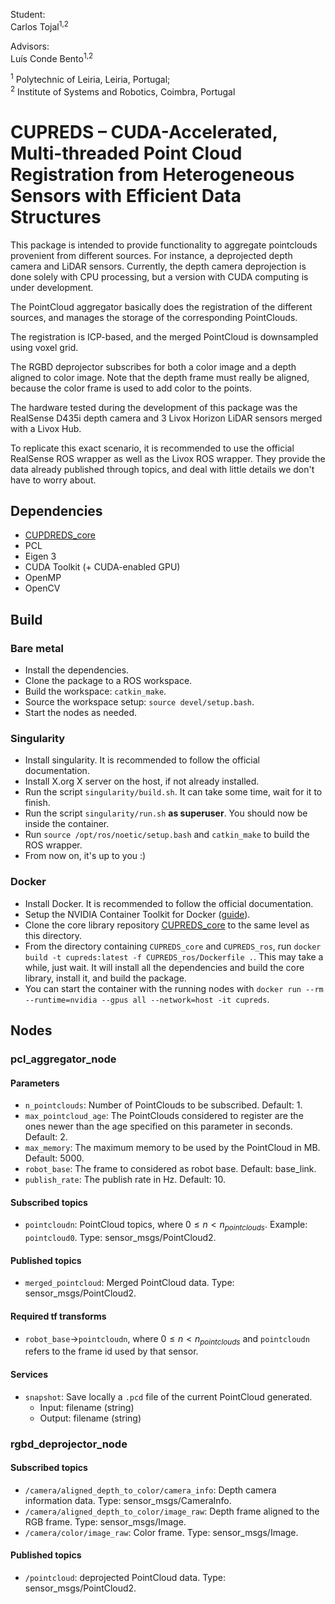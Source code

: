 Student:<br>
Carlos Tojal<sup>1,2</sup><br>

Advisors:<br>
Luís Conde Bento<sup>1,2</sup><br>

<sup>1</sup> Polytechnic of Leiria, Leiria, Portugal;<br>
<sup>2</sup> Institute of Systems and Robotics, Coimbra, Portugal 

# CUPREDS – CUDA-Accelerated, Multi-threaded Point Cloud Registration from Heterogeneous Sensors with Efficient Data Structures

This package is intended to provide functionality to aggregate pointclouds provenient from different sources. For instance, a deprojected depth camera and LiDAR sensors. Currently, the depth camera deprojection is done solely with CPU processing, but a version with CUDA computing is under development.

The PointCloud aggregator basically does the registration of the different sources, and manages the storage of the corresponding PointClouds.

The registration is ICP-based, and the merged PointCloud is downsampled using voxel grid.

The RGBD deprojector subscribes for both a color image and a depth aligned to color image. Note that the depth frame must really be aligned, because the color frame is used to add color to the points.

The hardware tested during the development of this package was the RealSense D435i depth camera and 3 Livox Horizon LiDAR sensors merged with a Livox Hub.

To replicate this exact scenario, it is recommended to use the official RealSense ROS wrapper as well as the Livox ROS wrapper. They provide the data already published through topics, and deal with little details we don't have to worry about.

## Dependencies
- [CUPDREDS_core](https://github.com/ipleiria-robotics/CUPREDS_core)
- PCL
- Eigen 3
- CUDA Toolkit (+ CUDA-enabled GPU)
- OpenMP
- OpenCV

## Build
### Bare metal
- Install the dependencies.
- Clone the package to a ROS workspace.
- Build the workspace: ```catkin_make```.
- Source the workspace setup: ```source devel/setup.bash```.
- Start the nodes as needed.

### Singularity
- Install singularity. It is recommended to follow the official documentation.
- Install X.org X server on the host, if not already installed.
- Run the script ```singularity/build.sh```. It can take some time, wait for it to finish.
- Run the script ```singularity/run.sh``` **as superuser**. You should now be inside the container.
- Run ```source /opt/ros/noetic/setup.bash``` and ```catkin_make``` to build the ROS wrapper.
- From now on, it's up to you :)

### Docker
- Install Docker. It is recommended to follow the official documentation.
- Setup the NVIDIA Container Toolkit for Docker ([guide](https://docs.nvidia.com/datacenter/cloud-native/container-toolkit/install-guide.html#install-guide)).
- Clone the core library repository [CUPREDS_core](https://github.com/ipleiria-robotics/CUPREDS_core) to the same level as this directory.
- From the directory containing `CUPREDS_core` and `CUPREDS_ros`, run `docker build -t cupreds:latest -f CUPREDS_ros/Dockerfile .`. This may take a while, just wait. It will install all the dependencies and build the core library, install it, and build the package.
- You can start the container with the running nodes with `docker run --rm --runtime=nvidia --gpus all --network=host -it cupreds`.

## Nodes
### pcl_aggregator_node
#### Parameters
- ```n_pointclouds```: Number of PointClouds to be subscribed. Default: 1.
- ```max_pointcloud_age```: The PointClouds considered to register are the ones newer than the age specified on this parameter in seconds. Default: 2.
- ```max_memory```: The maximum memory to be used by the PointCloud in MB. Default: 5000.
- ```robot_base```: The frame to considered as robot base. Default: base_link.
- ```publish_rate```: The publish rate in Hz. Default: 10.
#### Subscribed topics
- ```pointcloudn```: PointCloud topics, where $0 \leq n < n_{pointclouds}$. Example: ```pointcloud0```. Type: sensor_msgs/PointCloud2.
#### Published topics
- ```merged_pointcloud```: Merged PointCloud data. Type: sensor_msgs/PointCloud2.
#### Required tf transforms
- ```robot_base```->```pointcloudn```, where $0 \leq n < n_{pointclouds}$ and ```pointcloudn``` refers to the frame id used by that sensor.
#### Services
- ```snapshot```: Save locally a ```.pcd``` file of the current PointCloud generated.
    - Input: filename (string)
    - Output: filename (string)

### rgbd_deprojector_node
#### Subscribed topics
- ```/camera/aligned_depth_to_color/camera_info```: Depth camera information data. Type: sensor_msgs/CameraInfo.
- ```/camera/aligned_depth_to_color/image_raw```: Depth frame aligned to the RGB frame. Type: sensor_msgs/Image.
- ```/camera/color/image_raw```: Color frame. Type: sensor_msgs/Image.
#### Published topics
- ```/pointcloud```: deprojected PointCloud data. Type: sensor_msgs/PointCloud2.
